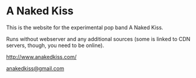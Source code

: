 # A Naked Kiss
This is the website for the experimental pop band A Naked Kiss.

Runs without webserver and any additional sources (some is linked to CDN servers, though, you need to be online).

http://www.anakedkiss.com/

anakedkiss@gmail.com
